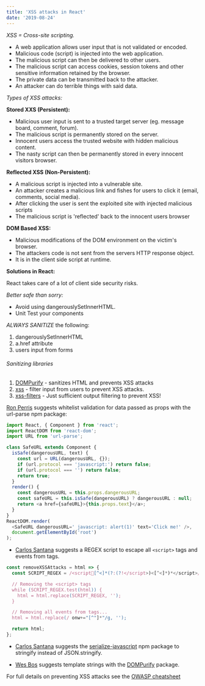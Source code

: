 ```yaml
---
title: 'XSS attacks in React'
date: '2019-08-24'
---
```


_XSS = Cross-site scripting._

- A web application allows user input that is not validated or encoded.
- Malicious code (script) is injected into the web application.
- The malicious script can then be delivered to other users. <!-- end -->
- The malicious script can access cookies, session tokens and other sensitive information retained by the browser.
- The private data can be transmitted back to the attacker.
- An attacker can do terrible things with said data.

_Types of XSS attacks:_

**Stored XXS (Persistent):**

- Malicious user input is sent to a trusted target server (eg. message board, comment, forum).
- The malicious script is permanently stored on the server.
- Innocent users access the trusted website with hidden malicious content.
- The nasty script can then be permanently stored in every innocent visitors browser.

**Reflected XSS (Non-Persistent):**

- A malicious script is injected into a vulnerable site.
- An attacker creates a malicious link and fishes for users to click it (email, comments, social media).
- After clicking the user is sent the exploited site with injected malicious scripts
- The malicious script is 'reflected' back to the innocent users browser

**DOM Based XSS:**

- Malicious modifications of the DOM environment on the victim's browser.
- The attackers code is not sent from the servers HTTP response object.
- It is in the client side script at runtime.

**Solutions in React:**

React takes care of a lot of client side security risks.

_Better safe than sorry:_

- Avoid using dangerouslySetInnerHTML.
- Unit Test your components

_ALWAYS SANITIZE_ the following:

1. dangerouslySetInnerHTML
2. a.href attribute
3. users input from forms

###### Sanitizing libraries

1. [DOMPurify](https://www.npmjs.com/package/dompurify) - sanitizes HTML and prevents XSS attacks
2. [xss](https://www.npmjs.com/package/xss) - filter input from users to prevent XSS attacks.
3. [xss-filters](https://www.npmjs.com/package/xss-filters) - Just sufficient output filtering to prevent XSS!

[Ron Perris](https://medium.com/javascript-security/avoiding-xss-in-react-is-still-hard-d2b5c7ad9412) suggests whitelist validation for data passed as props with the url-parse npm package:

```js
import React, { Component } from 'react';
import ReactDOM from 'react-dom';
import URL from 'url-parse';

class SafeURL extends Component {
  isSafe(dangerousURL, text) {
    const url = URL(dangerousURL, {});
    if (url.protocol === 'javascript:') return false;
    if (url.protocol === '') return false;
    return true;
  }
  render() {
    const dangerousURL = this.props.dangerousURL;
    const safeURL = this.isSafe(dangerousURL) ? dangerousURL : null;
    return <a href={safeURL}>{this.props.text}</a>;
  }
}
ReactDOM.render(
  <SafeURL dangerousURL=' javascript: alert(1)' text='Click me!' />,
  document.getElementById('root')
);
```

- [Carlos Santana](https://www.dev.education/blog/2019/01/22/preventing-xss-vulnerabilities-in-react) suggests a REGEX script to escape all `<script>` tags and events from tags.

```js
const removeXSSAttacks = html => {
  const SCRIPT_REGEX = /<script[^<]*(?:(?!</script>)<[^<]*)*</script>/gi;

  // Removing the <script> tags
  while (SCRIPT_REGEX.test(html)) {
    html = html.replace(SCRIPT_REGEX, '');
  }

  // Removing all events from tags...
  html = html.replace(/ onw+="[^"]*"/g, '');

  return html;
};
```

- [Carlos Santana](https://www.dev.education/blog/2019/01/22/preventing-xss-vulnerabilities-in-react) suggests the [serialize-javascript](https://www.npmjs.com/package/serialize-javascript) npm package to stringify instead of JSON.stringify.

- [Wes Bos](https://wesbos.com/sanitize-html-es6-template-strings/) suggests template strings with the [DOMPurify](https://www.npmjs.com/package/dompurify) package.

For full details on preventing XSS attacks see the [OWASP cheatsheet](https://cheatsheetseries.owasp.org/cheatsheets/Cross_Site_Scripting_Prevention_Cheat_Sheet.html)
